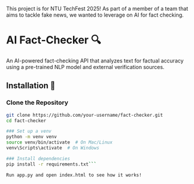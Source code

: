 This project is for NTU TechFest 2025! As part of a member of a team that aims to tackle fake news, we wanted to leverage on AI for fact checking.

# AI Fact-Checker 🔍
An AI-powered fact-checking API that analyzes text for factual accuracy using a pre-trained NLP model and external verification sources.

## Installation 🔧

### Clone the Repository
```sh
git clone https://github.com/your-username/fact-checker.git
cd fact-checker

### Set up a venv
python -m venv venv
source venv/bin/activate  # On Mac/Linux
venv\Scripts\activate  # On Windows

### Install dependencies
pip install -r requirements.txt```

Run app.py and open index.html to see how it works!

